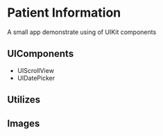 # Patient Information
A small app demonstrate using of UIKit components

## UIComponents
- UIScrollView
- UIDatePicker

## Utilizes

## Images
